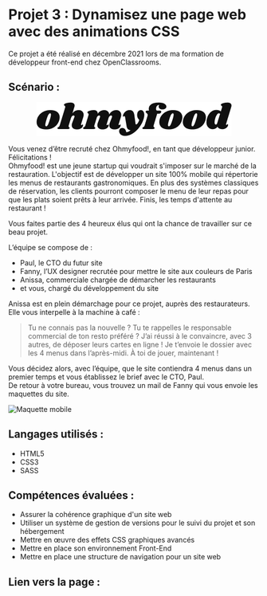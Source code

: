 # Projet 3 : Dynamisez une page web avec des animations CSS
Ce projet a été réalisé en décembre 2021 lors de ma formation de développeur front-end chez OpenClassrooms.  

## Scénario :
<p align="center">
  <img src="image/logo/ohmyfood.png">
</p> 

Vous venez d’être recruté chez Ohmyfood!, en tant que développeur junior. Félicitations !  
Ohmyfood! est une jeune startup qui voudrait s'imposer sur le marché de la restauration. L'objectif est de développer un site 100% mobile qui répertorie les menus de restaurants gastronomiques. En plus des systèmes classiques de réservation, les clients pourront composer le menu de leur repas pour que les plats soient prêts à leur arrivée. Finis, les temps d'attente au restaurant !  

Vous faites partie des 4 heureux élus qui ont la chance de travailler sur ce beau projet.  

L’équipe se compose de :
* Paul, le CTO du futur site
* Fanny, l’UX designer recrutée pour mettre le site aux couleurs de Paris
* Anissa, commerciale chargée de démarcher les restaurants
* et vous, chargé du développement du site

Anissa est en plein démarchage pour ce projet, auprès des restaurateurs. Elle vous interpelle à la machine à café :
> Tu ne connais pas la nouvelle ? Tu te rappelles le responsable commercial de ton resto préféré ? J’ai réussi à le convaincre, avec 3 autres, de déposer leurs cartes en ligne ! Je t’envoie le dossier avec les 4 menus dans l’après-midi. À toi de jouer, maintenant !

Vous décidez alors, avec l’équipe, que le site contiendra 4 menus dans un premier temps et vous établissez le brief avec le CTO, Paul.  
De retour à votre bureau, vous trouvez un mail de Fanny qui vous envoie les maquettes du site.

![Maquette mobile](https://user.oc-static.com/upload/2020/08/24/15982605908418_Maquettes%20Ohmyfood.jpg) 

## Langages utilisés :
* HTML5
* CSS3
* SASS

## Compétences évaluées :
* Assurer la cohérence graphique d'un site web
* Utiliser un système de gestion de versions pour le suivi du projet et son hébergement
* Mettre en œuvre des effets CSS graphiques avancés
* Mettre en place son environnement Front-End
* Mettre en place une structure de navigation pour un site web

## Lien vers la page :
